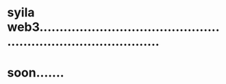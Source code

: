 # syila web3...................................................................................
# soon.......
